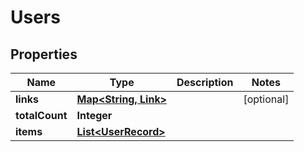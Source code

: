 

# Users


## Properties

| Name | Type | Description | Notes |
|------------ | ------------- | ------------- | -------------|
|**links** | [**Map&lt;String, Link&gt;**](Link.md) |  |  [optional] |
|**totalCount** | **Integer** |  |  |
|**items** | [**List&lt;UserRecord&gt;**](UserRecord.md) |  |  |




